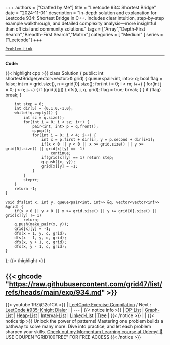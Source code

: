 
+++
authors = ["Crafted by Me"]
title = "Leetcode 934: Shortest Bridge"
date = "2024-11-01"
description = "In-depth solution and explanation for Leetcode 934: Shortest Bridge in C++. Includes clear intuition, step-by-step example walkthrough, and detailed complexity analysis—more insightful than official and community solutions."
tags = ["Array","Depth-First Search","Breadth-First Search","Matrix"]
categories = [
    "Medium"
]
series = ["Leetcode"]
+++



[`Problem Link`](https://leetcode.com/problems/shortest-bridge/description/)

---

**Code:**

{{< highlight cpp >}}
class Solution {
public:
    int shortestBridge(vector<vector<int>>& grid) {
        queue<pair<int, int>> q;
        bool flag = false;
        int m = grid.size(), n = grid[0].size();
        for(int i = 0; i < m; i++) {
            for(int j = 0; j < n; j++) {
                if (grid[i][j]) {
                    dfs(i, j, q, grid);
                    flag = true;
                    break;
                }
            }
            if (flag) break;
        }
        
        int step = 0;
        int dir[5] = {0,1,0,-1,0};
        while(!q.empty()) {
            int sz = q.size();
            for(int i = 0; i < sz; i++) {
                pair<int, int> p = q.front();
                q.pop();
                for(int i = 0; i < 4; i++) {
                    int x = p.first + dir[i], y = p.second + dir[i+1];
                    if(x < 0 || y < 0 || x >= grid.size() || y >= grid[0].size() || grid[x][y] == -1)
                        continue;
                    if(grid[x][y] == 1) return step;
                    q.push({x, y});
                    grid[x][y] = -1;
                }
            }
            step++;
        }
        return -1;
    }
    
    void dfs(int x, int y, queue<pair<int, int>> &q, vector<vector<int>> &grid) {
        if(x < 0 || y < 0 || x >= grid.size() || y >= grid[0].size() || grid[x][y] != 1)
            return;
        q.push(make_pair(x, y));
        grid[x][y] = -1;
        dfs(x + 1, y, q, grid);
        dfs(x - 1, y, q, grid);
        dfs(x, y + 1, q, grid);
        dfs(x, y - 1, q, grid);
    }
};
{{< /highlight >}}

{{< ghcode "https://raw.githubusercontent.com/grid47/list/refs/heads/main/exp/934.md" >}}
---
{{< youtube 1RZijG2c1CA >}}
| [LeetCode Exercise Compilation](https://grid47.xyz/leetcode/) / Next : [LeetCode #935: Knight Dialer](https://grid47.xyz/posts/leetcode_935) |
| --- |
{{< notice info >}}
| [DP-List](https://grid47.xyz/lists/dp/) | [Graph-List](https://grid47.xyz/lists/graph/) | [Heap-List](https://grid47.xyz/lists/heap/) | [Interval-List](https://grid47.xyz/lists/interval/) | [Linked-List](https://grid47.xyz/lists/ll/) | [Tree](https://grid47.xyz/lists/tree/) |
{{< /notice >}}
| |
{{< notice tip >}}
Unlock the power of patterns! Mastering one problem builds a pathway to solve many more. Dive into practice, and let each problem sharpen your skills. [Check out my Momentum Learning course at Udemy! 🚀 ](https://www.udemy.com/course/algorithms-and-data-structures-in-cpp/)
USE COUPEN "GRID100FREE" FOR FREE ACCESS
{{< /notice >}}

